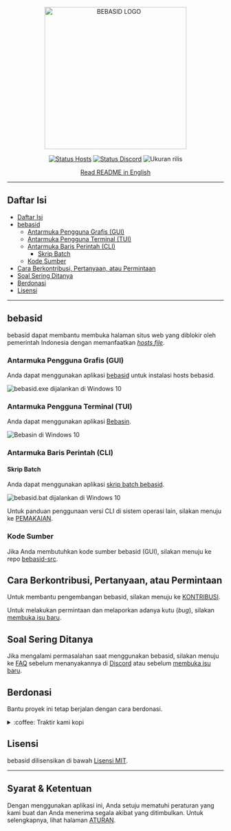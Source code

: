 <p align="center">
    <img src="https://github.com/bebasid/bebasid/blob/master/dev/resources/logo-black.png" alt="BEBASID LOGO" width="330">
</p>
<p align="center">
    <a href="https://github.com/bebasid/bebasid/actions?query=workflow%3AValidate"><img src="https://img.shields.io/github/workflow/status/bebasid/bebasid/Validate?logo=github&logoColor=fff&label=validasi" alt="Status Hosts"></a>
    <a href="https://discord.gg/EKrxZyu"><img src="https://img.shields.io/discord/630415907021389825?logo=discord&logoColor=fff&label=Discord&color=7388d9"  alt="Status Discord"></a>
    <img src="https://img.shields.io/github/size/bebasid/bebasid/releases/hosts.svg?label=ukuran" alt="Ukuran rilis">
</p>
<p align="center">
    <a href="README.en.md">Read README in English</a>
</p>

---

## Daftar Isi

- [Daftar Isi](#daftar-isi)
- [bebasid](#bebasid)
  - [Antarmuka Pengguna Grafis (GUI)](#antarmuka-pengguna-grafis-gui)
  - [Antarmuka Pengguna Terminal (TUI)](#antarmuka-pengguna-terminal-tui)
  - [Antarmuka Baris Perintah (CLI)](#antarmuka-baris-perintah-cli)
    - [Skrip Batch](#skrip-batch)
  - [Kode Sumber](#kode-sumber)
- [Cara Berkontribusi, Pertanyaan, atau Permintaan](#cara-berkontribusi-pertanyaan-atau-permintaan)
- [Soal Sering Ditanya](#soal-sering-ditanya)
- [Berdonasi](#berdonasi)
- [Lisensi](#lisensi)

---

## bebasid

bebasid dapat membantu membuka halaman situs web yang diblokir oleh pemerintah Indonesia dengan memanfaatkan [_hosts file_](https://en.wikipedia.org/wiki/Hosts_(file)).

### Antarmuka Pengguna Grafis (GUI)

Anda dapat menggunakan aplikasi [bebasid](https://github.com/bebasid/bebasid/releases/tag/v1.0) untuk instalasi hosts bebasid.

![bebasid.exe dijalankan di Windows 10](https://i.imgur.com/jutwCQb.png)

### Antarmuka Pengguna Terminal (TUI)

Anda dapat menggunakan aplikasi [Bebasin](https://github.com/bebasid/bebasin).

![Bebasin di Windows 10](https://i.imgur.com/reZApao.png)

### Antarmuka Baris Perintah (CLI)

#### Skrip Batch

Anda dapat menggunakan aplikasi [skrip batch bebasid](https://github.com/bebasid/bebasid/releases/tag/v1.0).

![bebasid.bat dijalankan di Windows 10](https://i.imgur.com/CrnySId.png)

Untuk panduan penggunaan versi CLI di sistem operasi lain, silakan menuju ke [PEMAKAIAN](https://github.com/bebasid/bebasid/blob/master/dev/readme/USAGE.md).

### Kode Sumber

Jika Anda membutuhkan kode sumber bebasid (GUI), silakan menuju ke repo [bebasid-src](https://github.com/bebasid/bebasid-src).

## Cara Berkontribusi, Pertanyaan, atau Permintaan

Untuk membantu pengembangan bebasid, silakan menuju ke [KONTRIBUSI](https://github.com/bebasid/bebasid/blob/master/CONTRIBUTING.md).

Untuk melakukan permintaan dan melaporkan adanya kutu (_bug_), silakan [membuka isu baru](https://github.com/bebasid/bebasid/issues/new/choose).

## Soal Sering Ditanya

Jika mengalami permasalahan saat menggunakan bebasid, silakan menuju ke [FAQ](https://github.com/bebasid/bebasid/blob/master/dev/readme/FAQ.md) sebelum menanyakannya di [Discord](https://discord.gg/EKrxZyu) atau sebelum [membuka isu baru](https://github.com/bebasid/bebasid/issues/new/choose).

## Berdonasi

Bantu proyek ini tetap berjalan dengan cara berdonasi.

<div>
<details>
 <summary>:coffee: Traktir kami kopi</summary>

</br>

<a href="https://trakteer.id/bebasidbykini"><img src="https://img.shields.io/static/v1?label=Trakteer&message=bebasidbykini&color=C02433"></a>

<a href="https://saweria.co/bebasidbykini"><img src="https://img.shields.io/static/v1?label=Saweria&message=bebasidbykini&color=FAAE2B"></a>

</details>
</div>

## Lisensi

bebasid dilisensikan di bawah [Lisensi MIT](https://github.com/bebasid/bebasid/blob/master/LICENSE).

---
## Syarat & Ketentuan

Dengan menggunakan aplikasi ini, Anda setuju mematuhi peraturan yang kami buat dan Anda menerima segala akibat yang ditimbulkan. Untuk selengkapnya, lihat halaman [ATURAN](https://github.com/bebasid/bebasid/blob/master/dev/readme/RULES.md).
